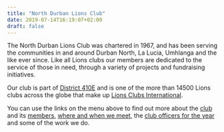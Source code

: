 ```yaml
---
title: "North Durban Lions Club"
date: 2019-07-14T16:19:07+02:00
draft: false
---
```


The North Durban Lions Club was chartered in 1967, and has been serving the communities in and around Durban North, La Lucia, Umhlanga and the like ever since. Like all Lions clubs our members are dedicated to the service of those in need, through a variety of projects and fundraising initiatives.

Our club is part of [District 410E](https://lions410e.org.za/) and is one of the more than 14500 Lions clubs across the globe that make up [Lions Clubs International](https://lionsclubs.org).

You can use the links on the menu above to find out more about the [club](/info) and its [members](/members), [where and when we meet](/location), the [club officers for the year](/officers) and some of the work we do.
